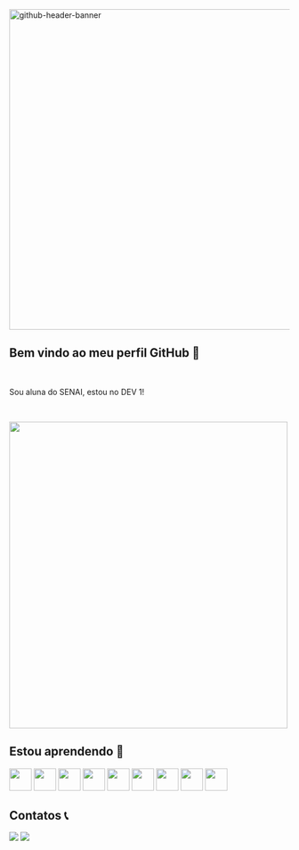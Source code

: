 <img width="2125" height="575" alt="github-header-banner" src="https://github.com/user-attachments/assets/5bc2b9b4-cba3-4bd8-a4b2-9ac86a86b7f8" />


## Bem vindo ao meu perfil GitHub 👋
<br>

Sou aluna do SENAI, estou no DEV 1!

<br>
<p align="left">
<img src='https://i.pinimg.com/originals/4f/65/dc/4f65dc9cb55f160eecc667d502ed79e2.jpg' width="500" height="550"/>
</p>

## Estou aprendendo 📖
<p align="left">
  <img src="https://cdn.jsdelivr.net/gh/devicons/devicon@latest/icons/canva/canva-original.svg" width="40" height="40"/>
  <img src="https://cdn.jsdelivr.net/gh/devicons/devicon@latest/icons/githubcodespaces/githubcodespaces-original.svg" width="40" height="40"/>
  <img src="https://cdn.jsdelivr.net/gh/devicons/devicon@latest/icons/htmx/htmx-original.svg" width="40" height="40"/>
  <img src="https://cdn.jsdelivr.net/gh/devicons/devicon@latest/icons/insomnia/insomnia-original.svg" width="40" height="40"/>
  <img src="https://cdn.jsdelivr.net/gh/devicons/devicon@latest/icons/json/json-plain.svg" width="40" height="40"/>
  <img src="https://cdn.jsdelivr.net/gh/devicons/devicon@latest/icons/mysql/mysql-plain-wordmark.svg" width="40" height="40"/>
  <img src="https://cdn.jsdelivr.net/gh/devicons/devicon@latest/icons/python/python-original-wordmark.svg" width="40" height="40"/>
  <img src="https://cdn.jsdelivr.net/gh/devicons/devicon@latest/icons/vscode/vscode-original.svg" width="40" height="40"/>
  <img src="https://cdn.jsdelivr.net/gh/devicons/devicon@latest/icons/github/github-original.svg" width="40" height="40"/>
</p>

## Contatos 📞
<div>
<p align="left">
<a href="https://www.instagram.com/ferbighi/" target="_blank"><img loading="lazy" src="https://img.shields.io/badge/-Instagram-%23E4405F?style=for-the-badge&logo=instagram&logoColor=white" target="_blank"></a>
<a href = "maria.f.siqueira8@aluno.senai.br"><img loading="lazy" src="https://img.shields.io/badge/Gmail-D14836?style=for-the-badge&logo=gmail&logoColor=white" target="_blank"></a>
</p>
</div>
